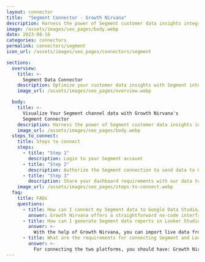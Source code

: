 ```yaml
---
layout: connector
title:  "Segment Connector - Growth Nirvana"
description: Harness the power of Segment customer data insights integrated into Looker Studio for strategic personalization decisions.
image: /assets/images/seo_pages/body.webp
date: 2023-08-16
categories: connectors
permalink: connectors/segment
icon_url: /assets/images/seo_pages/connectors/segment

sections:
  overview:
    title: >-
      Segment Data Connector
    description: Optimize your customer data insights with Segment integration. Seamlessly merge customer behavior data from Segment with Looker Studio's analytical capabilities, unlocking insights that drive personalization strategies, audience segmentation, and operational excellence.
    image_url: /assets/images/seo_pages/overview.webp

  body:
    title: >-
      Visualize Your Segment channel data with Growth Nirvana's
      Segment Connector
    description: Harness the power of Segment customer data insights integrated into Looker Studio for strategic personalization decisions.
    image_url: /assets/images/seo_pages/body.webp
  steps_to_connect:
    title: Steps to connect
    steps:
      - title: "Step 1"
        description: Login to your Segment account
      - title: "Step 2"
        description: Authorize the Segment connection to send data to Growth Nirvana
      - title: "Step 3"
        description: Share your dashboard requirements with our data team. We will build the report for you.
    image_url: /assets/images/seo_pages/steps-to-connect.webp
  faq:
    title: FAQs
    questions:
      - title: How can I connect my Segment data to Google Data Studio/Looker Studio?
        answer: Growth Nirvana offers a straightforward no-code interface to connect to Segment data sources.
      - title: How can I generate Segment data reports in Looker Studio?
        answer: >-
          With the help of Growth Nirvana, you can import live data from Segment into Looker Studio. These data can be viewed in charts, tables, and dashboards to generate branded reports that can be shared instantly.
      - title: What are the requirements for connecting Segment and Looker Studio?
        answer: >-
          For connecting the two platforms, you should have: Growth Nirvana Account and Segment Ads Account
---
```

